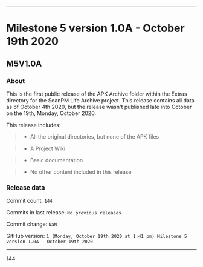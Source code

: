
***

# Milestone 5 version 1.0A - October 19th 2020

## M5V1.0A

### About

This is the first public release of the APK Archive folder within the Extras directory for the SeanPM Life Archive project. This release contains all data as of October 4th 2020, but the release wasn't published late into October on the 19th, Monday, October 2020.

This release includes:

> * All the original directories, but none of the APK files

> * A Project Wiki

> * Basic documentation

> * No other content included in this release

### Release data

Commit count: `144`

Commits in last release: `No previous releases`

Commit change: `NaN`

GitHub version: `1 (Monday, October 19th 2020 at 1:41 pm) Milestone 5 version 1.0A - October 19th 2020`

***

144

